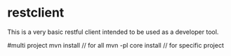 # restclient

This is a very basic restful client intended to be used as a developer tool.

#multi project
mvn install // for all
mvn -pl core  install // for specific project

